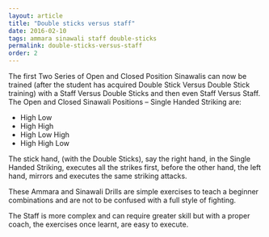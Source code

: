 ```yaml
---
layout: article
title: "Double sticks versus staff"
date: 2016-02-10
tags: ammara sinawali staff double-sticks
permalink: double-sticks-versus-staff
order: 2
---
```


The first Two Series of Open and Closed Position Sinawalis can now be trained (after the student has acquired Double Stick Versus Double Stick training) with a Staff Versus Double Sticks and then even Staff Versus Staff.
The Open and Closed Sinawali Positions – Single Handed Striking are:

* High Low
* High High
* High Low High
* High High Low

The stick hand, (with the Double Sticks), say the right hand, in the Single Handed Striking, executes all the strikes first, before the other hand, the left hand, mirrors and executes the same striking attacks.

These Ammara and Sinawali Drills are simple exercises to teach a beginner combinations and are not to be confused with a full style of fighting.

The Staff is more complex and can require greater skill but with a proper coach, the exercises once learnt, are easy to execute.

